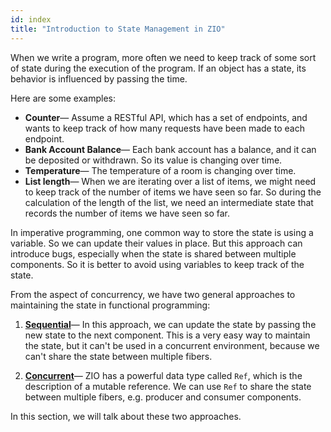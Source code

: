 ```yaml
---
id: index
title: "Introduction to State Management in ZIO"
---
```


When we write a program, more often we need to keep track of some sort of state during the execution of the program. If an object has a state, its behavior is influenced by passing the time.

Here are some examples:

- **Counter**— Assume a RESTful API, which has a set of endpoints, and wants to keep track of how many requests have been made to each endpoint.
- **Bank Account Balance**— Each bank account has a balance, and it can be deposited or withdrawn. So its value is changing over time.
- **Temperature**— The temperature of a room is changing over time.
- **List length**— When we are iterating over a list of items, we might need to keep track of the number of items we have seen so far. So during the calculation of the length of the list, we need an intermediate state that records the number of items we have seen so far.

In imperative programming, one common way to store the state is using a variable. So we can update their values in place. But this approach can introduce bugs, especially when the state is shared between multiple components. So it is better to avoid using variables to keep track of the state.

From the aspect of concurrency, we have two general approaches to maintaining the state in functional programming:
1. **[Sequential](sequential-state-management.md)**— In this approach, we can update the state by passing the new state to the next component. This is a very easy way to maintain the state, but it can't be used in a concurrent environment, because we can't share the state between multiple fibers.

2. **[Concurrent](concurrent-state-management.md)**— ZIO has a powerful data type called `Ref`, which is the description of a mutable reference. We can use `Ref` to share the state between multiple fibers, e.g. producer and consumer components.

In this section, we will talk about these two approaches.
